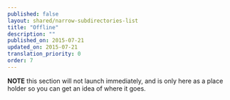 ```yaml
---
published: false
layout: shared/narrow-subdirectories-list
title: "Offline"
description: ""
published_on: 2015-07-21
updated_on: 2015-07-21
translation_priority: 0
order: 7
---
```


<b>NOTE</b> this section will not launch immediately, and is only here as 
a place holder so you can get an idea of where it goes.
